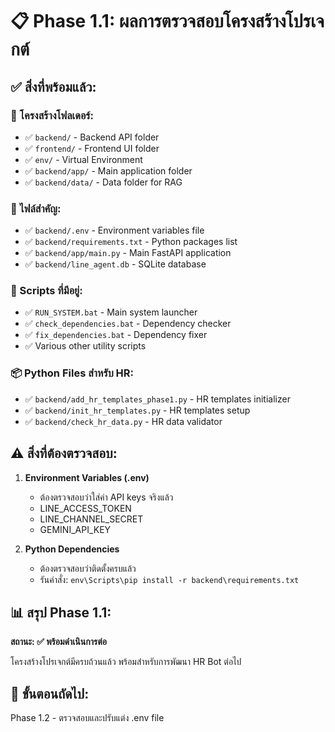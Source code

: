 # 📋 Phase 1.1: ผลการตรวจสอบโครงสร้างโปรเจกต์

## ✅ สิ่งที่พร้อมแล้ว:

### 📁 โครงสร้างโฟลเดอร์:
- ✅ `backend/` - Backend API folder
- ✅ `frontend/` - Frontend UI folder  
- ✅ `env/` - Virtual Environment
- ✅ `backend/app/` - Main application folder
- ✅ `backend/data/` - Data folder for RAG

### 📄 ไฟล์สำคัญ:
- ✅ `backend/.env` - Environment variables file
- ✅ `backend/requirements.txt` - Python packages list
- ✅ `backend/app/main.py` - Main FastAPI application
- ✅ `backend/line_agent.db` - SQLite database

### 🔧 Scripts ที่มีอยู่:
- ✅ `RUN_SYSTEM.bat` - Main system launcher
- ✅ `check_dependencies.bat` - Dependency checker
- ✅ `fix_dependencies.bat` - Dependency fixer
- ✅ Various other utility scripts

### 📦 Python Files สำหรับ HR:
- ✅ `backend/add_hr_templates_phase1.py` - HR templates initializer
- ✅ `backend/init_hr_templates.py` - HR templates setup
- ✅ `backend/check_hr_data.py` - HR data validator

## ⚠️ สิ่งที่ต้องตรวจสอบ:

1. **Environment Variables (.env)**
   - ต้องตรวจสอบว่าใส่ค่า API keys จริงแล้ว
   - LINE_ACCESS_TOKEN
   - LINE_CHANNEL_SECRET  
   - GEMINI_API_KEY

2. **Python Dependencies**
   - ต้องตรวจสอบว่าติดตั้งครบแล้ว
   - รันคำสั่ง: `env\Scripts\pip install -r backend\requirements.txt`

## 📊 สรุป Phase 1.1:

**สถานะ: ✅ พร้อมดำเนินการต่อ**

โครงสร้างโปรเจกต์มีครบถ้วนแล้ว พร้อมสำหรับการพัฒนา HR Bot ต่อไป

## 🚀 ขั้นตอนถัดไป:
Phase 1.2 - ตรวจสอบและปรับแต่ง .env file
